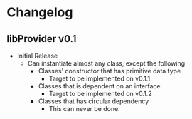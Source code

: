 # Changelog

## libProvider v0.1
  * Initial Release
     * Can instantiate almost any class, except the following
         * Classes' constructor that has primitive data type
             * Target to be implemented on v0.1.1
         * Classes that is dependent on an interface
            * Target to be implemented on v0.1.2
         * Classes that has circular dependency
             * This can never be done. 
